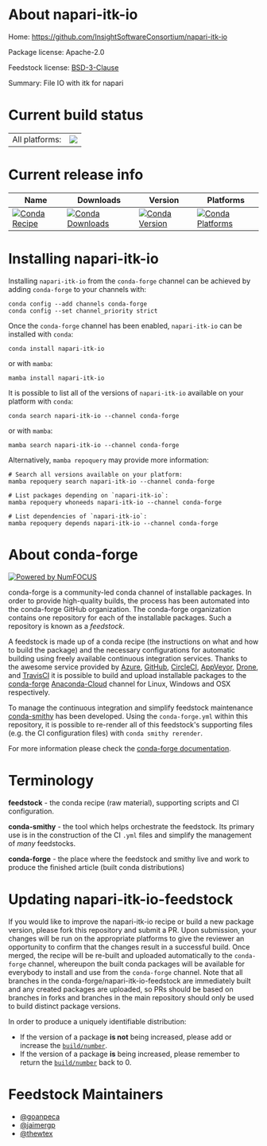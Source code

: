 About napari-itk-io
===================

Home: https://github.com/InsightSoftwareConsortium/napari-itk-io

Package license: Apache-2.0

Feedstock license: [BSD-3-Clause](https://github.com/conda-forge/napari-itk-io-feedstock/blob/main/LICENSE.txt)

Summary: File IO with itk for napari

Current build status
====================


<table><tr><td>All platforms:</td>
    <td>
      <a href="https://dev.azure.com/conda-forge/feedstock-builds/_build/latest?definitionId=15838&branchName=main">
        <img src="https://dev.azure.com/conda-forge/feedstock-builds/_apis/build/status/napari-itk-io-feedstock?branchName=main">
      </a>
    </td>
  </tr>
</table>

Current release info
====================

| Name | Downloads | Version | Platforms |
| --- | --- | --- | --- |
| [![Conda Recipe](https://img.shields.io/badge/recipe-napari--itk--io-green.svg)](https://anaconda.org/conda-forge/napari-itk-io) | [![Conda Downloads](https://img.shields.io/conda/dn/conda-forge/napari-itk-io.svg)](https://anaconda.org/conda-forge/napari-itk-io) | [![Conda Version](https://img.shields.io/conda/vn/conda-forge/napari-itk-io.svg)](https://anaconda.org/conda-forge/napari-itk-io) | [![Conda Platforms](https://img.shields.io/conda/pn/conda-forge/napari-itk-io.svg)](https://anaconda.org/conda-forge/napari-itk-io) |

Installing napari-itk-io
========================

Installing `napari-itk-io` from the `conda-forge` channel can be achieved by adding `conda-forge` to your channels with:

```
conda config --add channels conda-forge
conda config --set channel_priority strict
```

Once the `conda-forge` channel has been enabled, `napari-itk-io` can be installed with `conda`:

```
conda install napari-itk-io
```

or with `mamba`:

```
mamba install napari-itk-io
```

It is possible to list all of the versions of `napari-itk-io` available on your platform with `conda`:

```
conda search napari-itk-io --channel conda-forge
```

or with `mamba`:

```
mamba search napari-itk-io --channel conda-forge
```

Alternatively, `mamba repoquery` may provide more information:

```
# Search all versions available on your platform:
mamba repoquery search napari-itk-io --channel conda-forge

# List packages depending on `napari-itk-io`:
mamba repoquery whoneeds napari-itk-io --channel conda-forge

# List dependencies of `napari-itk-io`:
mamba repoquery depends napari-itk-io --channel conda-forge
```


About conda-forge
=================

[![Powered by
NumFOCUS](https://img.shields.io/badge/powered%20by-NumFOCUS-orange.svg?style=flat&colorA=E1523D&colorB=007D8A)](https://numfocus.org)

conda-forge is a community-led conda channel of installable packages.
In order to provide high-quality builds, the process has been automated into the
conda-forge GitHub organization. The conda-forge organization contains one repository
for each of the installable packages. Such a repository is known as a *feedstock*.

A feedstock is made up of a conda recipe (the instructions on what and how to build
the package) and the necessary configurations for automatic building using freely
available continuous integration services. Thanks to the awesome service provided by
[Azure](https://azure.microsoft.com/en-us/services/devops/), [GitHub](https://github.com/),
[CircleCI](https://circleci.com/), [AppVeyor](https://www.appveyor.com/),
[Drone](https://cloud.drone.io/welcome), and [TravisCI](https://travis-ci.com/)
it is possible to build and upload installable packages to the
[conda-forge](https://anaconda.org/conda-forge) [Anaconda-Cloud](https://anaconda.org/)
channel for Linux, Windows and OSX respectively.

To manage the continuous integration and simplify feedstock maintenance
[conda-smithy](https://github.com/conda-forge/conda-smithy) has been developed.
Using the ``conda-forge.yml`` within this repository, it is possible to re-render all of
this feedstock's supporting files (e.g. the CI configuration files) with ``conda smithy rerender``.

For more information please check the [conda-forge documentation](https://conda-forge.org/docs/).

Terminology
===========

**feedstock** - the conda recipe (raw material), supporting scripts and CI configuration.

**conda-smithy** - the tool which helps orchestrate the feedstock.
                   Its primary use is in the construction of the CI ``.yml`` files
                   and simplify the management of *many* feedstocks.

**conda-forge** - the place where the feedstock and smithy live and work to
                  produce the finished article (built conda distributions)


Updating napari-itk-io-feedstock
================================

If you would like to improve the napari-itk-io recipe or build a new
package version, please fork this repository and submit a PR. Upon submission,
your changes will be run on the appropriate platforms to give the reviewer an
opportunity to confirm that the changes result in a successful build. Once
merged, the recipe will be re-built and uploaded automatically to the
`conda-forge` channel, whereupon the built conda packages will be available for
everybody to install and use from the `conda-forge` channel.
Note that all branches in the conda-forge/napari-itk-io-feedstock are
immediately built and any created packages are uploaded, so PRs should be based
on branches in forks and branches in the main repository should only be used to
build distinct package versions.

In order to produce a uniquely identifiable distribution:
 * If the version of a package **is not** being increased, please add or increase
   the [``build/number``](https://docs.conda.io/projects/conda-build/en/latest/resources/define-metadata.html#build-number-and-string).
 * If the version of a package **is** being increased, please remember to return
   the [``build/number``](https://docs.conda.io/projects/conda-build/en/latest/resources/define-metadata.html#build-number-and-string)
   back to 0.

Feedstock Maintainers
=====================

* [@goanpeca](https://github.com/goanpeca/)
* [@jaimergp](https://github.com/jaimergp/)
* [@thewtex](https://github.com/thewtex/)

